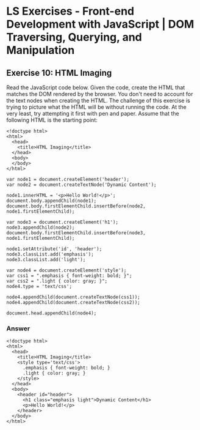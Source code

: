 # LS Exercises - Front-end Development with JavaScript | DOM Traversing, Querying, and Manipulation

## Exercise 10: HTML Imaging

Read the JavaScript code below. Given the code, create the HTML that matches the DOM rendered by the browser. You don't need to account for the text nodes when creating the HTML. The challenge of this exercise is trying to picture what the HTML will be without running the code. At the very least, try attempting it first with pen and paper. Assume that the following HTML is the starting point:

```
<!doctype html>
<html>
  <head>
    <title>HTML Imaging</title>
  </head>
  <body>
  </body>
</html>
```

```
var node1 = document.createElement('header');
var node2 = document.createTextNode('Dynamic Content');

node1.innerHTML = '<p>Hello World!</p>';
document.body.appendChild(node1);
document.body.firstElementChild.insertBefore(node2, node1.firstElementChild);

var node3 = document.createElement('h1');
node3.appendChild(node2);
document.body.firstElementChild.insertBefore(node3, node1.firstElementChild);

node1.setAttribute('id', 'header');
node3.classList.add('emphasis');
node3.classList.add('light');

var node4 = document.createElement('style');
var css1 = ".emphasis { font-weight: bold; }";
var css2 = ".light { color: gray; }";
node4.type = 'text/css';

node4.appendChild(document.createTextNode(css1));
node4.appendChild(document.createTextNode(css2));

document.head.appendChild(node4);
```

### Answer

```
<!doctype html>
<html>
  <head>
    <title>HTML Imaging</title>
    <style type='text/css'>
      .emphasis { font-weight: bold; }
      .light { color: gray; }
    </style>
  </head>
  <body>
    <header id="header">
      <h1 class="emphasis light">Dynamic Content</h1>
      <p>Hello World!</p>
    </header>
  </body>
</html>
```
